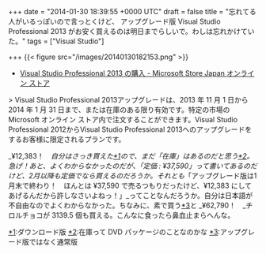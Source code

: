 
+++
date = "2014-01-30 18:39:55 +0000 UTC"
draft = false
title = "忘れてる人がいるっぽいので言っとくけど、 アップグレード版 Visual Studio Professional 2013 がお安く買えるのは明日までらしいで。わしは忘れかけていた。"
tags = ["Visual Studio"]

+++
{{< figure src="/images/20140130182153.png"  >}}<br/>


<ul>
<li><a href="http://www.microsoftstore.com/store/msjp/ja_JP/pdp/productID.288484500?Wt.mc_id=Docking_HP_4upMid_2">Visual Studio Professional 2013 の購入 - Microsoft Store Japan オンライン ストア</a></li>
</ul>
    >
        Visual Studio Professional 2013アップグレードは、2013 年 11 月 1 日から 2014 年 1 月 31 日まで、または在庫のある限り有効です。特定の市場の Microsoft オンライン ストア内で注文することができます。Visual Studio Professional 2012からVisual Studio Professional 2013へのアップグレードをするお客様に限定されるプランです。

    
_¥12,383！　_自分はさっき買えた<a href="#f1" name="fn1" title="ダウンロード版">*1</a>ので、まだ「在庫」はあるのだと思う<a href="#f2" name="fn2" title="在庫って DVD パッケージのことなのかな">*2</a>。急げ！あと、よくわからなかったのだが、「定価 : ¥37,590」って書いてあるのだけど、2月以降も定価でなら買えるのだろうか。それとも_「アップグレード版は1月末で終わり！　ほんとは ¥37,590 で売るつもりだったけど、¥12,383 にしてあげるんだから許しなさいよねっ！」_ってことなんだろうか。自分は日本語が不自由なのでよくわからなかった。ちなみに、素で買う<a href="#f3" name="fn3" title="アップグレード版ではなく通常版">*3</a>と _¥62,790！　_チロルチョコが 3139.5 個も買える。こんなに食ったら鼻血止まらへんな。
<div class="footnote">
<a href="#fn1" name="f1" class="footnote-number">*1</a><span class="footnote-delimiter">:</span><span class="footnote-text">ダウンロード版</span>
<a href="#fn2" name="f2" class="footnote-number">*2</a><span class="footnote-delimiter">:</span><span class="footnote-text">在庫って DVD パッケージのことなのかな</span>
<a href="#fn3" name="f3" class="footnote-number">*3</a><span class="footnote-delimiter">:</span><span class="footnote-text">アップグレード版ではなく通常版</span>
</div>


